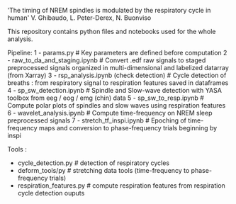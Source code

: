 'The timing of NREM spindles is modulated by the respiratory cycle in human'
V. Ghibaudo, L. Peter-Derex, N. Buonviso

This repository contains python files and notebooks used for the whole analysis.

Pipeline:
1 - params.py # Key parameters are defined before computation
2 - raw_to_da_and_staging.ipynb # Convert .edf raw signals to staged preprocessed signals organized in multi-dimensional and labelized datarray (from Xarray)
3 - rsp_analysis.ipynb (check detection) # Cycle detection of breaths : from respiratory signal to respiration features saved in dataframes 
4 - sp_sw_detection.ipynb # Spindle and Slow-wave detection with YASA toolbox from eeg / eog / emg (chin) data
5 - sp_sw_to_resp.ipynb # Compute polar plots of spindles and slow waves using respiration features
6 - wavelet_analysis.ipynb # Compute time-frequency on NREM sleep preprocessed signals
7 - stretch_tf_inspi.ipynb # Epoching of time-frequency maps and conversion to phase-frequency trials beginning by inspi

Tools : 
- cycle_detection.py # detection of respiratory cycles
- deform_tools/py # stretching data tools (time-frequency to phase-frequency trials)
- respiration_features.py # compute respiration features from respiration cycle detection ouputs

